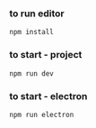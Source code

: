 ### to run editor 
```
npm install
```

### to start - project
```
npm run dev
```

### to start - electron
```
npm run electron
```